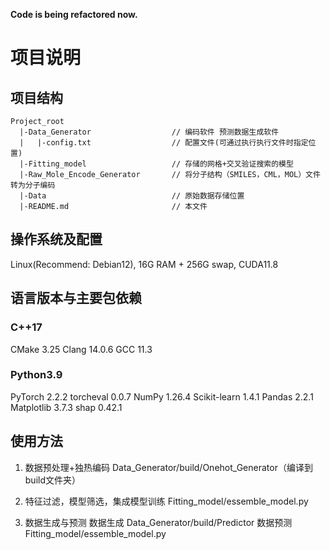 **Code is being refactored now.**

# 项目说明

## 项目结构

```
Project_root
  |-Data_Generator                  // 编码软件 预测数据生成软件
  |   |-config.txt                  // 配置文件(可通过执行执行文件时指定位置)
  |-Fitting_model                   // 存储的网格+交叉验证搜索的模型
  |-Raw_Mole_Encode_Generator       // 将分子结构（SMILES，CML，MOL）文件转为分子编码
  |-Data                            // 原始数据存储位置
  |-README.md                       // 本文件
```

## 操作系统及配置

Linux(Recommend: Debian12), 16G RAM + 256G swap, CUDA11.8

## 语言版本与主要包依赖

### C++17

CMake 3.25
Clang 14.0.6
GCC 11.3

### Python3.9

PyTorch 2.2.2
torcheval 0.0.7
NumPy 1.26.4
Scikit-learn 1.4.1
Pandas 2.2.1
Matplotlib 3.7.3
shap 0.42.1

## 使用方法

1. 数据预处理+独热编码
  Data_Generator/build/Onehot_Generator（编译到build文件夹）

1. 特征过滤，模型筛选，集成模型训练
  Fitting_model/essemble_model.py

1. 数据生成与预测
  数据生成
  Data_Generator/build/Predictor 
  数据预测
  Fitting_model/essemble_model.py
